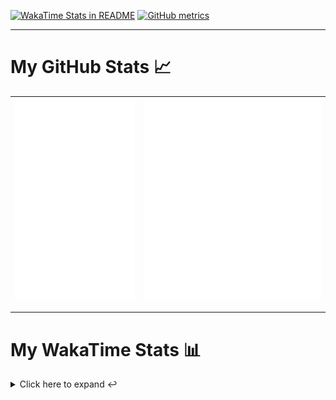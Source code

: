 [![WakaTime Stats in README](https://github.com/LOsioChico/LOsioChico/actions/workflows/waka.yml/badge.svg)](https://github.com/LOsioChico/LOsioChico/actions/workflows/waka.yml) [![GitHub metrics](https://github.com/LOsioChico/LOsioChico/actions/workflows/metrics.yml/badge.svg)](https://github.com/LOsioChico/LOsioChico/actions/workflows/metrics.yml)

---

# My GitHub Stats 📈

| ![](./assets/metrics.svg) | ![](./assets/metrics2.svg) |
| ------------------------- | -------------------------- |

---

# My WakaTime Stats 📊

<details>
<summary>Click here to expand ↩️</summary>
<br>

<!--START_SECTION:waka-->
![Code Time](http://img.shields.io/badge/Code%20Time-2%2C442%20hrs%2037%20mins-blue)

![Lines of code](https://img.shields.io/badge/From%20Hello%20World%20I%27ve%20Written-488.6%20thousand%20lines%20of%20code-blue)

**🐱 My GitHub Data** 

> 📦 713.5 kB Used in GitHub's Storage 
 > 
> 🏆 382 Contributions in the Year 2025
 > 
> 🚫 Not Opted to Hire
 > 
> 📜 31 Public Repositories 
 > 
> 🔑 39 Private Repositories 
 > 
**I'm a Night 🦉** 

```text
🌞 Morning                740 commits         ████░░░░░░░░░░░░░░░░░░░░░   15.22 % 
🌆 Daytime                1565 commits        ████████░░░░░░░░░░░░░░░░░   32.18 % 
🌃 Evening                1655 commits        █████████░░░░░░░░░░░░░░░░   34.03 % 
🌙 Night                  903 commits         █████░░░░░░░░░░░░░░░░░░░░   18.57 % 
```
📅 **I'm Most Productive on Thursday** 

```text
Monday                   617 commits         ███░░░░░░░░░░░░░░░░░░░░░░   12.69 % 
Tuesday                  746 commits         ████░░░░░░░░░░░░░░░░░░░░░   15.34 % 
Wednesday                604 commits         ███░░░░░░░░░░░░░░░░░░░░░░   12.42 % 
Thursday                 928 commits         █████░░░░░░░░░░░░░░░░░░░░   19.08 % 
Friday                   746 commits         ████░░░░░░░░░░░░░░░░░░░░░   15.34 % 
Saturday                 771 commits         ████░░░░░░░░░░░░░░░░░░░░░   15.85 % 
Sunday                   451 commits         ██░░░░░░░░░░░░░░░░░░░░░░░   09.27 % 
```


📊 **This Week I Spent My Time On** 

```text
💬 Programming Languages: 
Scala                    9 hrs 50 mins       ████████████████████████░   94.80 % 
Smithy                   10 mins             ░░░░░░░░░░░░░░░░░░░░░░░░░   01.68 % 
Markdown                 10 mins             ░░░░░░░░░░░░░░░░░░░░░░░░░   01.66 % 
Python                   7 mins              ░░░░░░░░░░░░░░░░░░░░░░░░░   01.15 % 
Java                     4 mins              ░░░░░░░░░░░░░░░░░░░░░░░░░   00.67 % 
```

**I Mostly Code in TypeScript** 

```text
TypeScript               35 repos            █████████████░░░░░░░░░░░░   50.72 % 
JavaScript               7 repos             ███░░░░░░░░░░░░░░░░░░░░░░   10.14 % 
Astro                    5 repos             ██░░░░░░░░░░░░░░░░░░░░░░░   07.25 % 
Python                   3 repos             █░░░░░░░░░░░░░░░░░░░░░░░░   04.35 % 
Jupyter Notebook         1 repo              ░░░░░░░░░░░░░░░░░░░░░░░░░   01.45 % 
```




 Last Updated on 01/11/2025 01:13:43 UTC
<!--END_SECTION:waka-->

## </details>

